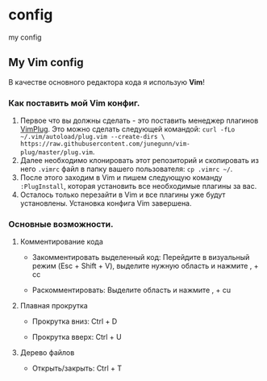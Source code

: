 # config
my config

## My Vim config
В качестве основного редактора кода я использую **Vim**!

### Как поставить мой Vim конфиг.
1. Первое что вы должны сделать - это поставить менеджер плагинов [VimPlug](https://github.com/junegunn/vim-plug). Это можно сделать следующей командой: `curl -fLo ~/.vim/autoload/plug.vim --create-dirs \
    https://raw.githubusercontent.com/junegunn/vim-plug/master/plug.vim`.
2. Далее необходимо клонировать этот репозиторий и скопировать из него `.vimrc` файл в папку вашего пользователя: `cp
   .vimrc ~/`.
3. После этого заходим в Vim и пишем следующую команду `:PlugInstall`, которая установить все необходимые плагины за
   вас.
4. Осталось только перезайти в Vim и все плагины уже будут установлены. Установка конфига Vim завершена. 

### Основные возможности.
1. Комментирование кода

    - Закомментировать выделенный код:
    Перейдите в визуальный режим (Esc + Shift + V), выделите нужную область и нажмите , + cc

    - Раскомментировать:
    Выделите область и нажмите , + cu

2. Плавная прокрутка

    - Прокрутка вниз: Ctrl + D

    - Прокрутка вверх: Ctrl + U

3. Дерево файлов
    
    - Открыть/закрыть: Ctrl + T
